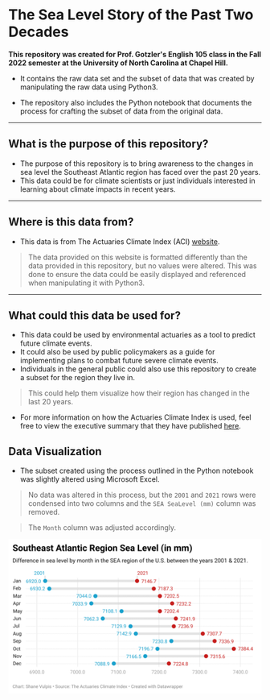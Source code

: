 # The Sea Level Story of the Past Two Decades
**This repository was created for Prof. Gotzler's English 105 class in the Fall 2022 semester at the University of North Carolina at Chapel Hill.**

- It contains the raw data set and the subset of data that was created by manipulating the raw data using Python3.

- The repository also includes the Python notebook that documents the process for crafting the subset of data from the original data.

---

## What is the purpose of this repository?
- The purpose of this repository is to bring awareness to the changes in sea level the Southeast Atlantic region has faced over the past 20 years.
- This data could be for climate scientists or just individuals interested in learning about climate impacts in recent years.

---

## Where is this data from?
- This data is from The Actuaries Climate Index (ACI) [website](https://actuariesclimateindex.org/data/).
>The data provided on this website is formatted differently than the data provided in this repository, but no values were altered. This was done to ensure the data could be easily displayed and referenced when manipulating it with Python3.

---

## What could this data be used for?
- This data could be used by environmental actuaries as a tool to predict future climate events.
- It could also be used by public policymakers as a guide for implementing plans to combat future severe climate events.
- Individuals in the general public could also use this repository to create a subset for the region they live in. 
>This could help them visualize how their region has changed in the last 20 years.
- For more information on how the Actuaries Climate Index is used, feel free to view the executive summary that they have published [here](https://actuariesclimateindex.org/wp-content/uploads/2016/04/ACI.ExecutiveSummary5.18.pdf).

## Data Visualization
- The subset created using the process outlined in the Python notebook was slightly altered using Microsoft Excel.
>No data was altered in this process, but the `2001` and `2021` rows were condensed into two columns and the `SEA SeaLevel (mm)` column was removed.

>The `Month` column was adjusted accordingly.

![Southeast Atlantic Region Sea Level (in mm) Visual](visualization-southeast-atlantic-region-sea-level-in-mm-.png)
